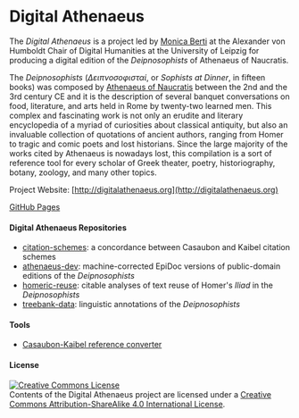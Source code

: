 # Digital Athenaeus

The _Digital Athenaeus_ is a project led by [Monica Berti](http://www.monicaberti.com/) at the Alexander von Humboldt Chair of Digital Humanities at the University of Leipzig for producing a digital edition of the _Deipnosophists_ of Athenaeus of Naucratis.

The _Deipnosophists_ (_Δειπνοσοφισταί_, or _Sophists at Dinner_, in fifteen books) was composed by [Athenaeus of Naucratis](http://catalog.perseus.org/catalog/urn:cite:perseus:author.228) between the 2nd and the 3rd century CE and it is the description of several banquet conversations on food, literature, and arts held in Rome by twenty-two learned men. This complex and fascinating work is not only an erudite and literary encyclopedia of a myriad of curiosities about classical antiquity, but also an invaluable collection of quotations of ancient authors, ranging from Homer to tragic and comic poets and lost historians. Since the large majority of the works cited by Athenaeus is nowadays lost, this compilation is a sort of reference tool for every scholar of Greek theater, poetry, historiography, botany, zoology, and many other topics.

Project Website: [http://digitalathenaeus.org](http://digitalathenaeus.org)

[GitHub Pages](http://digitalathenaeus.github.io/)

#### Digital Athenaeus Repositories
* [citation-schemes](https://github.com/DigitalAthenaeus/citation-schemes): a concordance between Casaubon and Kaibel citation schemes 
* [athenaeus-dev](https://github.com/OpenGreekAndLatin/athenaeus-dev): machine-corrected EpiDoc versions of public-domain editions of the *Deipnosophists*
* [homeric-reuse](https://github.com/DigitalAthenaeus/homeric-reuse): citable analyses of text reuse of Homer's _Iliad_ in the _Deipnosophists_
* [treebank-data](https://github.com/DigitalAthenaeus/treebank-data): linguistic annotations of the *Deipnosophists*

#### Tools
* [Casaubon-Kaibel reference converter](http://www.digitalathenaeus.org/)

#### License

<a rel="license" href="http://creativecommons.org/licenses/by-sa/4.0/"><img alt="Creative Commons License" style="border-width:0" src="https://i.creativecommons.org/l/by-sa/4.0/88x31.png" /></a><br />Contents of the Digital Athenaeus project are licensed under a <a rel="license" href="http://creativecommons.org/licenses/by-sa/4.0/">Creative Commons Attribution-ShareAlike 4.0 International License</a>.
